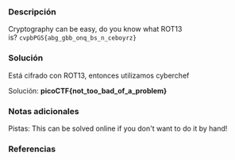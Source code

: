 
### Descripción 
Cryptography can be easy, do you know what ROT13 is? `cvpbPGS{abg_gbb_onq_bs_n_ceboyrz}`
### Solución
Está cifrado con ROT13, entonces utilizamos cyberchef 

Solución: **picoCTF{not_too_bad_of_a_problem}**
### Notas adicionales
Pistas: 
	This can be solved online if you don't want to do it by hand!
### Referencias 